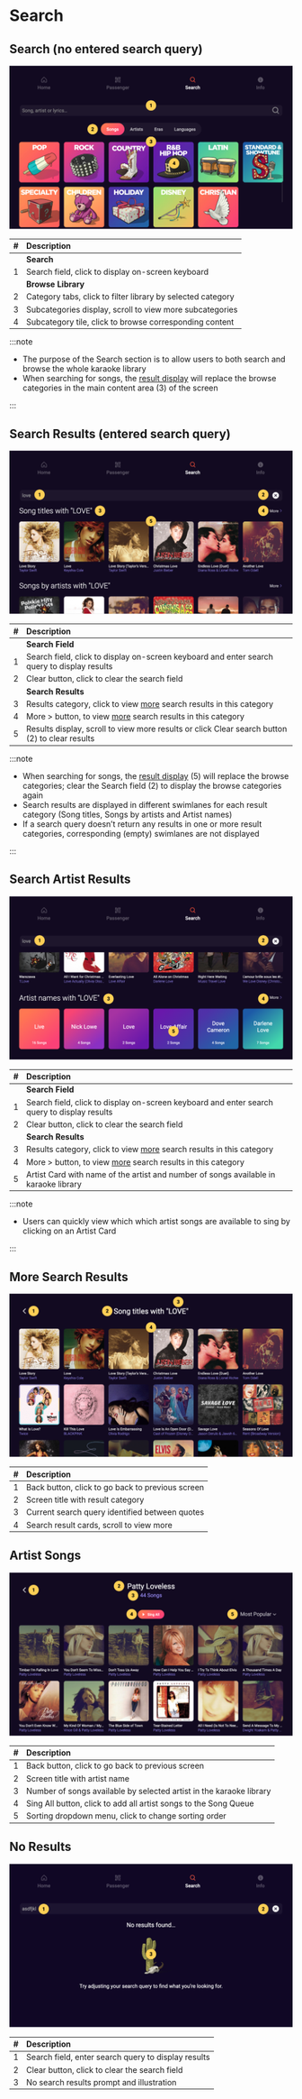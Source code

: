 # Search

## Search (no entered search query)

![Search](img/searchMain.png)

|   # | Description                                                 |
| --: | :---------------------------------------------------------- |
|     | **Search**                                                  |
|   1 | Search field, click to display on-screen keyboard           |
|     | **Browse Library**                                          |
|   2 | Category tabs, click to filter library by selected category |
|   3 | Subcategories display, scroll to view more subcategories    |
|   4 | Subcategory tile, click to browse corresponding content     |

:::note

- The purpose of the Search section is to allow users to both search and browse the whole karaoke library
- When searching for songs, the [result display](#search-results-entered-search-query) will replace the browse categories in the main content area (3) of the screen

:::

## Search Results (entered search query)

![Search](img/searchResultsMain.png)

|   # | Description                                                                                    |
| --: | :--------------------------------------------------------------------------------------------- |
|     | **Search Field**                                                                               |
|   1 | Search field, click to display on-screen keyboard and enter search query to display results    |
|   2 | Clear button, click to clear the search field                                                  |
|     | **Search Results**                                                                             |
|   3 | Results category, click to view [more](#more-search-results) search results in this category   |
|   4 | More > button, to view [more](#more-search-results) search results in this category            |
|   5 | Results display, scroll to view more results or click Clear search button (2) to clear results |

:::note

- When searching for songs, the [result display](#search-results-entered-search-query) (5) will replace the browse categories; clear the Search field (2) to display the browse categories again
- Search results are displayed in different swimlanes for each result category (Song titles, Songs by artists and Artist names)
- If a search query doesn’t return any results in one or more result categories, corresponding (empty) swimlanes are not displayed

:::

## Search Artist Results

![Search Artist Results](img/artistResults.png)

|   # | Description                                                                                  |
| --: | :------------------------------------------------------------------------------------------- |
|     | **Search Field**                                                                             |
|   1 | Search field, click to display on-screen keyboard and enter search query to display results  |
|   2 | Clear button, click to clear the search field                                                |
|     | **Search Results**                                                                           |
|   3 | Results category, click to view [more](#more-search-results) search results in this category |
|   4 | More > button, to view [more](#more-search-results) search results in this category          |
|   5 | Artist Card with name of the artist and number of songs available in karaoke library         |

:::note

- Users can quickly view which which artist songs are available to sing by clicking on an Artist Card

:::

## More Search Results

![More Search Results](img/moreSearchResultsMain.png)

|   # | Description                                      |
| --: | :----------------------------------------------- |
|   1 | Back button, click to go back to previous screen |
|   2 | Screen title with result category                |
|   3 | Current search query identified between quotes   |
|   4 | Search result cards, scroll to view more         |

## Artist Songs

![Artist Songs](img/artistSongs.png)

|   # | Description                                                         |
| --: | :------------------------------------------------------------------ |
|   1 | Back button, click to go back to previous screen                    |
|   2 | Screen title with artist name                                       |
|   3 | Number of songs available by selected artist in the karaoke library |
|   4 | Sing All button, click to add all artist songs to the Song Queue    |
|   5 | Sorting dropdown menu, click to change sorting order                |

## No Results

![No Results](img/noResults.png)

|   # | Description                                         |
| --: | :-------------------------------------------------- |
|   1 | Search field, enter search query to display results |
|   2 | Clear button, click to clear the search field       |
|   3 | No search results prompt and illustration           |

